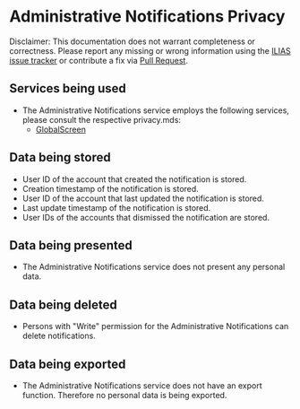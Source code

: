 # Administrative Notifications Privacy
Disclaimer: This documentation does not warrant completeness or correctness. Please report any missing or wrong information using the [ILIAS issue tracker](https://mantis.ilias.de) or contribute a fix via [Pull Request](docs/development/contributing.md#pull-request-to-the-repositories).

## Services being used
- The Administrative Notifications service employs the following services, please consult the respective privacy.mds:
    - [GlobalScreen](../../Services/GlobalScreen/PRIVACY.md)

## Data being stored
- User ID of the account that created the notification is stored.
- Creation timestamp of the notification is stored.
- User ID of the account that last updated the notification is stored.
- Last update timestamp of the notification is stored.
- User IDs of the accounts that dismissed the notification are stored.

## Data being presented
- The Administrative Notifications service does not present any personal data.

## Data being deleted
- Persons with "Write" permission for the Administrative Notifications can delete notifications.

## Data being exported
- The Administrative Notifications service does not have an export function. Therefore no personal data is being exported.
